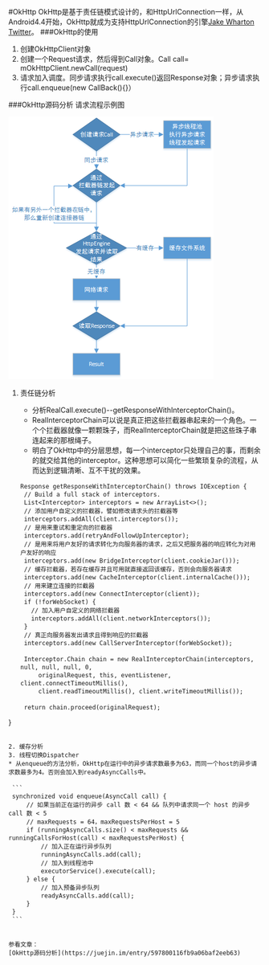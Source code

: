 #OkHttp
OkHttp是基于责任链模式设计的，和HttpUrlConnection一样，从Android4.4开始，OkHttp就成为支持HttpUrlConnection的引擎[Jake Wharton Twitter](https://twitter.com/JakeWharton/status/482563299511250944)。
###OkHttp的使用
1. 创建OkHttpClient对象
2. 创建一个Request请求，然后得到Call对象。Call call= mOkHttpClient.newCall(request)
3. 请求加入调度。同步请求执行call.execute()返回Response对象；异步请求执行call.enqueue(new CallBack(){}）

###OkHttp源码分析
请求流程示例图

![请求流程示例图](../images/okhttp_flow.png)

1. 责任链分析
   * 分析RealCall.execute()--getResponseWithInterceptorChain()。
   * RealInterceptorChain可以说是真正把这些拦截器串起来的一个角色。一个个拦截器就像一颗颗珠子，而RealInterceptorChain就是把这些珠子串连起来的那根绳子。
   * 明白了OkHttp中的分层思想，每一个interceptor只处理自己的事，而剩余的就交给其他的interceptor。这种思想可以简化一些繁琐复杂的流程，从而达到逻辑清晰、互不干扰的效果。
   
   ```
   Response getResponseWithInterceptorChain() throws IOException {
    // Build a full stack of interceptors.
    List<Interceptor> interceptors = new ArrayList<>();
    // 添加用户自定义的拦截器，譬如修改请求头的拦截器等
    interceptors.addAll(client.interceptors());
    // 是用来重试和重定向的拦截器
    interceptors.add(retryAndFollowUpInterceptor);
    // 是用来将用户友好的请求转化为向服务器的请求，之后又把服务器的响应转化为对用户友好的响应
    interceptors.add(new BridgeInterceptor(client.cookieJar()));
    // 缓存拦截器，若存在缓存并且可用就直接返回该缓存，否则会向服务器请求
    interceptors.add(new CacheInterceptor(client.internalCache()));
    // 用来建立连接的拦截器
    interceptors.add(new ConnectInterceptor(client));
    if (!forWebSocket) {
      // 加入用户自定义的网络拦截器
      interceptors.addAll(client.networkInterceptors());
    }
    // 真正向服务器发出请求且得到响应的拦截器
    interceptors.add(new CallServerInterceptor(forWebSocket));

    Interceptor.Chain chain = new RealInterceptorChain(interceptors, null, null, null, 0,
        originalRequest, this, eventListener, client.connectTimeoutMillis(),
        client.readTimeoutMillis(), client.writeTimeoutMillis());

    return chain.proceed(originalRequest);
  }
   ```
   
2. 缓存分析
3. 线程切换Dispatcher 
   * 从enqueue的方法分析，OkHttp在运行中的异步请求数最多为63，而同一个host的异步请求数最多为4。否则会加入到readyAsyncCalls中。

	```
	synchronized void enqueue(AsyncCall call) {
	    // 如果当前正在运行的异步 call 数 < 64 && 队列中请求同一个 host 的异步 call 数 < 5
	    // maxRequests = 64，maxRequestsPerHost = 5
	    if (runningAsyncCalls.size() < maxRequests && runningCallsForHost(call) < maxRequestsPerHost) {
	        // 加入正在运行异步队列
	        runningAsyncCalls.add(call);
	        // 加入到线程池中
	        executorService().execute(call);
	    } else {
	        // 加入预备异步队列
	        readyAsyncCalls.add(call);
	    }
	}
	```
	
	
参看文章：
[OkHttp源码分析](https://juejin.im/entry/597800116fb9a06baf2eeb63)	
